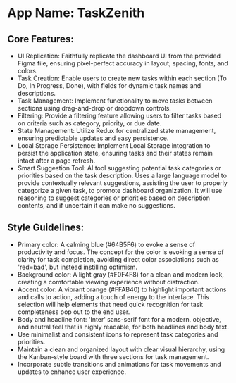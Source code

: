 # **App Name**: TaskZenith

## Core Features:

- UI Replication: Faithfully replicate the dashboard UI from the provided Figma file, ensuring pixel-perfect accuracy in layout, spacing, fonts, and colors.
- Task Creation: Enable users to create new tasks within each section (To Do, In Progress, Done), with fields for dynamic task names and descriptions.
- Task Management: Implement functionality to move tasks between sections using drag-and-drop or dropdown controls.
- Filtering: Provide a filtering feature allowing users to filter tasks based on criteria such as category, priority, or due date.
- State Management: Utilize Redux for centralized state management, ensuring predictable updates and easy persistence.
- Local Storage Persistence: Implement Local Storage integration to persist the application state, ensuring tasks and their states remain intact after a page refresh.
- Smart Suggestion Tool: AI tool suggesting potential task categories or priorities based on the task description. Uses a large language model to provide contextually relevant suggestions, assisting the user to properly categorize a given task, to promote dashboard organization. It will use reasoning to suggest categories or priorities based on description contents, and if uncertain it can make no suggestions.

## Style Guidelines:

- Primary color: A calming blue (#64B5F6) to evoke a sense of productivity and focus.  The concept for the color is evoking a sense of clarity for task completion, avoiding direct color associations such as 'red=bad', but instead instilling optimism.
- Background color: A light gray (#F0F4F8) for a clean and modern look, creating a comfortable viewing experience without distraction.
- Accent color: A vibrant orange (#FFAB40) to highlight important actions and calls to action, adding a touch of energy to the interface. This selection will help elements that need quick recognition for task completeness pop out to the end user.
- Body and headline font: 'Inter' sans-serif font for a modern, objective, and neutral feel that is highly readable, for both headlines and body text.
- Use minimalist and consistent icons to represent task categories and priorities.
- Maintain a clean and organized layout with clear visual hierarchy, using the Kanban-style board with three sections for task management.
- Incorporate subtle transitions and animations for task movements and updates to enhance user experience.